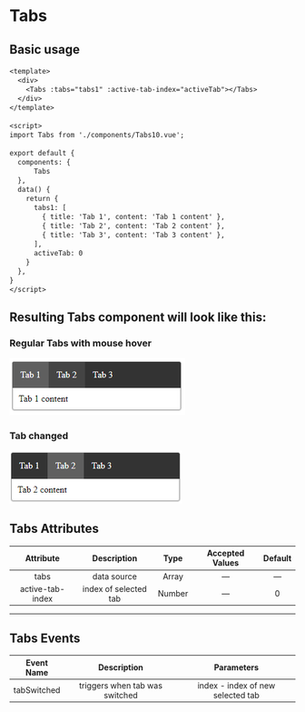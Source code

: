 # Tabs

## Basic usage
```vue
<template>
  <div>
    <Tabs :tabs="tabs1" :active-tab-index="activeTab"></Tabs>
  </div>
</template>
  
<script>
import Tabs from './components/Tabs10.vue';
  
export default {
  components: {
      Tabs
  },
  data() {
    return {
      tabs1: [
        { title: 'Tab 1', content: 'Tab 1 content' },
        { title: 'Tab 2', content: 'Tab 2 content' },
        { title: 'Tab 3', content: 'Tab 3 content' },
      ],
      activeTab: 0
    }
  },
}
</script>
```

## Resulting Tabs component will look like this:
### Regular Tabs with mouse hover
![Regular Tabs with mouse hover](DocAssets/tab.png)
### Tab changed
![Tab changed](DocAssets/tab-changed.png)

## Tabs Attributes

|Attribute|Description|Type|Accepted Values|Default|
|:-:|:-:|:-:|:-:|:-:|
|tabs|data source|Array|—|—|
|active-tab-index|index of selected tab|Number|—|0|

___
## Tabs Events
|Event Name|Description|Parameters|
|:-:|:-:|:-:|
|tabSwitched|triggers when tab was switched|index - index of new selected tab|